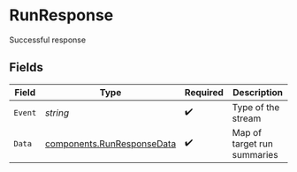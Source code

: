 # RunResponse

Successful response


## Fields

| Field                                                                    | Type                                                                     | Required                                                                 | Description                                                              |
| ------------------------------------------------------------------------ | ------------------------------------------------------------------------ | ------------------------------------------------------------------------ | ------------------------------------------------------------------------ |
| `Event`                                                                  | *string*                                                                 | :heavy_check_mark:                                                       | Type of the stream                                                       |
| `Data`                                                                   | [components.RunResponseData](../../models/components/runresponsedata.md) | :heavy_check_mark:                                                       | Map of target run summaries                                              |